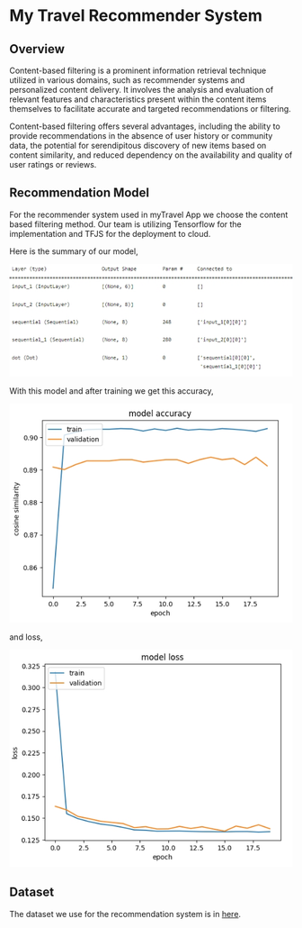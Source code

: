 # My Travel Recommender System

## Overview

Content-based filtering is a prominent information retrieval technique utilized in various domains, such as recommender systems and personalized content delivery. It involves the analysis and evaluation of relevant features and characteristics present within the content items themselves to facilitate accurate and targeted recommendations or filtering.

Content-based filtering offers several advantages, including the ability to provide recommendations in the absence of user history or community data, the potential for serendipitous discovery of new items based on content similarity, and reduced dependency on the availability and quality of user ratings or reviews.

## Recommendation Model

For the recommender system used in myTravel App we choose the content based filtering method. Our team is utilizing Tensorflow for the implementation and TFJS for the deployment to cloud.

Here is the summary of our model,

![Model Summary](/images/summary.jpg "Model Summary")

With this model and after training we get this accuracy,

![Model accuracy](/images/accuracy.jpg "Model accuracy")

and loss,

![Model loss](/images/loss.jpg "Model loss")
## Dataset

The dataset we use for the recommendation system is in [here](https://www.kaggle.com/datasets/aprabowo/indonesia-tourism-destination).